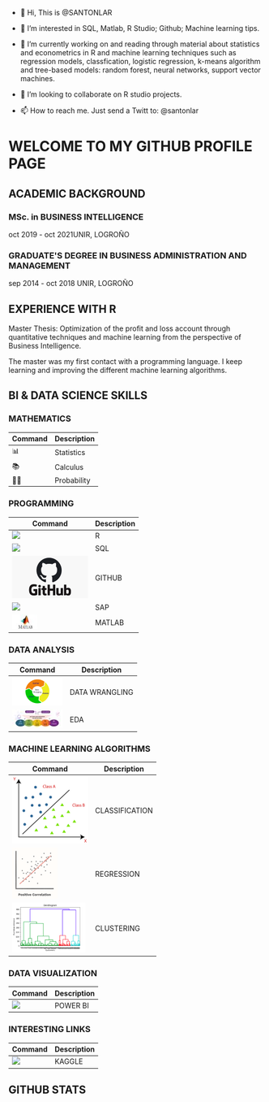 - 👋 Hi, This is @SANTONLAR

- 👀 I’m interested in SQL, Matlab, R Studio; Github; Machine learning tips.

- 🌱 I’m currently working on and reading through material about statistics and econometrics in R and  machine learning techniques
such as regression models, classfication, logistic regression, k-means algorithm and
tree-based models: random forest, neural networks, support vector machines.

- 💞️ I’m looking to collaborate on R studio projects. 

- 📫 How to reach me. Just send a Twitt to: @santonlar

<!---it
SANTONLA/SANTONLA is a ✨ special ✨ repository because its `README.md` (this file) appears on your GitHub profile.
You can click the Preview link to take a look at your changes.
--->
# WELCOME TO MY GITHUB PROFILE PAGE

## ACADEMIC BACKGROUND

### MSc. in BUSINESS INTELLIGENCE

oct 2019 - oct 2021UNIR, LOGROÑO

### GRADUATE'S DEGREE IN BUSINESS ADMINISTRATION AND MANAGEMENT

sep 2014 - oct 2018 UNIR, LOGROÑO


## EXPERIENCE WITH R

Master Thesis: Optimization of the profit and loss account through quantitative techniques and machine learning from the perspective of Business Intelligence.

The master was my first contact with a programming language. I keep learning and improving the different machine learning algorithms.

## BI & DATA SCIENCE SKILLS

### MATHEMATICS
| Command | Description |
| --- | --- |
| 📊 | Statistics |
| 📚 | Calculus|
| 👨‍💻| Probability |
### PROGRAMMING
| Command | Description |
| --- | --- |
|<img src="https://img.shields.io/badge/R-276DC3?style=for-the-badge&logo=r&logoColor=white"/>| R |
|<img src="https://img.shields.io/badge/Microsoft_SQL_Server-CC2927?style=for-the-badge&logo=microsoft-sql-server&logoColor=white"/>| SQL|
|<img src="https://github.com/SANTONLA/BADGES/blob/main/github.png"/>| GITHUB|
|<img src="https://img.shields.io/badge/SAP-0FAAFF?style=for-the-badge&logo=sap&logoColor=white"/>| SAP|
|<img src="https://github.com/SANTONLA/BADGES/blob/main/matlab.jpg">| MATLAB|

### DATA ANALYSIS
| Command | Description |
| --- | --- |
|<img src="https://github.com/SANTONLA/BADGES/blob/main/data%20wrangling.png"/>|DATA WRANGLING|
|<img src="https://github.com/SANTONLA/BADGES/blob/main/EDA%20ANALYSIS.jpg"/>| EDA|


### MACHINE LEARNING ALGORITHMS
| Command | Description |
| --- | --- |
|<img src="https://github.com/SANTONLA/BADGES/blob/main/classification-algorithm-in-machine-learning.png"/>| CLASSIFICATION|
|<img src="https://github.com/SANTONLA/BADGES/blob/main/regresion%20lineal_imagen.png"/>| REGRESSION|
|<img src="https://github.com/SANTONLA/BADGES/blob/main/hierarchical%20clustering.png"/>| CLUSTERING |


### DATA VISUALIZATION
| Command | Description |
| --- | --- |
|<img src="https://img.shields.io/badge/PowerBI-F2C811?style=for-the-badge&logo=Power%20BI&logoColor=white"/>| POWER BI|



### INTERESTING LINKS
| Command | Description |
| --- | --- |
| <img src="https://img.shields.io/badge/Kaggle-20BEFF?style=for-the-badge&logo=Kaggle&logoColor=white"/> |KAGGLE |





## GITHUB STATS


